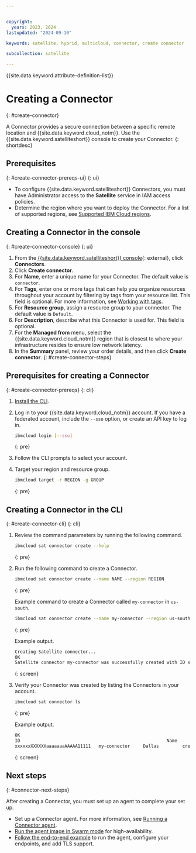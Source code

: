 ```yaml
---


copyright:
  years: 2023, 2024
lastupdated: "2024-09-10"

keywords: satellite, hybrid, multicloud, connector, create connector

subcollection: satellite

---
```


{{site.data.keyword.attribute-definition-list}}

# Creating a Connector
{: #create-connector}

A Connector provides a secure connection between a specific remote location and {{site.data.keyword.cloud_notm}}. Use the {{site.data.keyword.satelliteshort}} console to create your Connector.
{: shortdesc}

## Prerequisites
{: #create-connector-prereqs-ui}
{: ui}

- To configure {{site.data.keyword.satelliteshort}} Connectors, you must have Administrator access to the **Satellite** service in IAM access policies.
- Determine the region where you want to deploy the Connector. For a list of supported regions, see [Supported IBM Cloud regions](/docs/satellite?topic=satellite-sat-regions).


## Creating a Connector in the console
{: #create-connector-console}
{: ui}

1. From the [{{site.data.keyword.satelliteshort}} console](https://cloud.ibm.com/satellite/locations){: external}, click **Connectors**.
1. Click **Create connector**.
1. For **Name**, enter a unique name for your Connector. The default value is `connector`.
1. For **Tags**, enter one or more tags that can help you organize resources throughout your account by filtering by tags from your resource list. This field is optional. For more information, see [Working with tags](/docs/account?topic=account-tag).
1. For **Resource group**, assign a resource group to your connector. The default value is `Default`.
1. For **Description**, describe what this Connector is used for. This field is optional.
1. For the **Managed from** menu, select the {{site.data.keyword.cloud_notm}} region that is closest to where your infrastructure resides to ensure low network latency.
1. In the **Summary** panel, review your order details, and then click **Create connector**. 
{: #create-connector-steps}



## Prerequisites for creating a Connector
{: #create-connector-prereqs}
{: cli}

1. [Install the CLI](/docs/openshift?topic=openshift-cli-install&interface=cli).

1. Log in to your {{site.data.keyword.cloud_notm}} account. If you have a federated account, include the `--sso` option, or create an API key to log in.

    ```sh
    ibmcloud login [--sso]
    ```
    {: pre}

1. Follow the CLI prompts to select your account.

1. Target your region and resource group.

    ```sh
    ibmcloud target -r REGION -g GROUP
    ```
    {: pre}


## Creating a Connector in the CLI
{: #create-connector-cli}
{: cli}

1. Review the command parameters by running the following command.
    ```sh
    ibmcloud sat connector create --help
    ```
    {: pre}

1. Run the following command to create a Connector.

    ```sh
    ibmcloud sat connector create --name NAME --region REGION
    ```
    {: pre}

    Example command to create a Connector called `my-connector` in `us-south`.
    ```sh
    ibmcloud sat connector create --name my-connector --region us-south
    ```
    {: pre}

    Example output.
    ```sh
    Creating Satellite connector...
    OK
    Satellite connector my-connector was successfully created with ID xxxxxxXXXXXXaaaaaaaAAAAA11111
    ```
    {: screen}

1. Verify your Connector was created by listing the Connectors in your account.

    ```sh
    ibmcloud sat connector ls
    ```
    {: pre}

    Example output.
    ```sh
    OK
    ID                                                        Name             Managed From   State
    xxxxxxXXXXXXaaaaaaaAAAAA11111   my-connector     Dallas         created
    ```
    {: screen}


## Next steps
{: #connector-next-steps}

After creating a Connector, you must set up an agent to complete your set up.

- Set up a Connector agent. For more information, see [Running a Connector agent](/docs/satellite?topic=satellite-run-agent-locally).
- [Run the agent image in Swarm mode](/docs/satellite?topic=satellite-run-agent-swarm) for high-availability.
- [Follow the end-to-end example](/docs/satellite?topic=satellite-end-to-end) to run the agent, configure your endpoints, and add TLS support.
